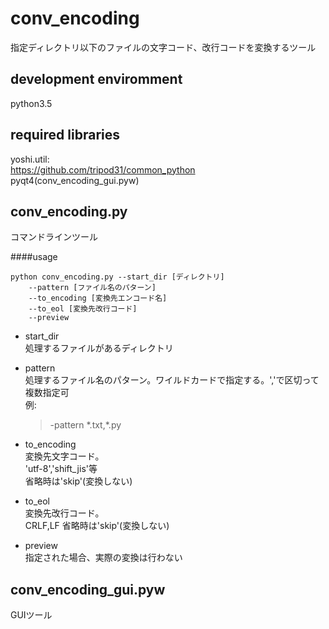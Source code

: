 conv_encoding
=====
指定ディレクトリ以下のファイルの文字コード、改行コードを変換するツール

development enviromment
-----
python3.5

required libraries
-----
yoshi.util:  
<https://github.com/tripod31/common_python>  
pyqt4(conv_encoding_gui.pyw)

conv_encoding.py
-----
コマンドラインツール

####usage

    python conv_encoding.py --start_dir [ディレクトリ] 
        --pattern [ファイル名のパターン]  
        --to_encoding [変換先エンコード名]
        --to_eol [変換先改行コード]
        --preview

+ start_dir  
処理するファイルがあるディレクトリ

+ pattern  
処理するファイル名のパターン。ワイルドカードで指定する。','で区切って複数指定可  
例:  
    >-pattern \*.txt,\*.py

+ to_encoding  
変換先文字コード。  
'utf-8','shift_jis'等  
省略時は'skip'(変換しない)  

+ to_eol  
変換先改行コード。   
CRLF,LF
省略時は'skip'(変換しない)  

+ preview  
指定された場合、実際の変換は行わない

conv_encoding_gui.pyw
-----
GUIツール
